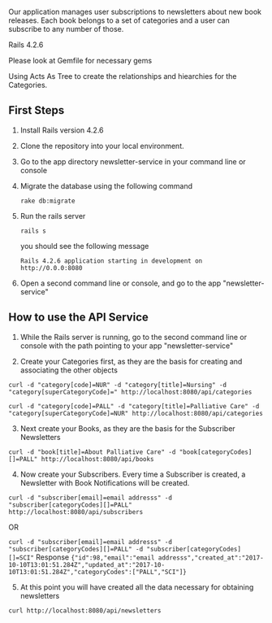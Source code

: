 Our application manages user subscriptions to newsletters about new book releases.
Each book belongs to a set of categories and a user can subscribe to any number of those.



Rails 4.2.6

Please look at Gemfile for necessary gems

Using Acts As Tree to create the relationships and hiearchies for the Categories.


## First Steps

1. Install Rails version 4.2.6

2. Clone the repository into your local environment.

3. Go to the app directory newsletter-service in your command line or console

4. Migrate the database using the following command

    `rake db:migrate`

5. Run the rails server 
 

    `rails s`
    
    you should see the following message
    
    `Rails 4.2.6 application starting in development on http://0.0.0:8080`

6. Open a second command line or console, and go to the app "newsletter-service"

## How to use the API Service

1. While the Rails server is running, go to the second command line or console with the path pointing to your app "newsletter-service"

2. Create your Categories first, as they are the basis for creating and associating the other objects

`curl -d "category[code]=NUR" -d "category[title]=Nursing" -d "category[superCategoryCode]=" http://localhost:8080/api/categories`

`curl -d "category[code]=PALL" -d "category[title]=Palliative Care" -d "category[superCategoryCode]=NUR" http://localhost:8080/api/categories`


3. Next create your Books, as they are the basis for the Subscriber Newsletters


`curl -d "book[title]=About Palliative Care" -d "book[categoryCodes][]=PALL" http://localhost:8080/api/books`




4. Now create your Subscribers.  Every time a Subscriber is created, a Newsletter with Book Notifications will be created.  

 
`curl -d "subscriber[email]=email addresss" -d "subscriber[categoryCodes][]=PALL" http://localhost:8080/api/subscribers`


OR


`curl -d "subscriber[email]=email addresss" -d "subscriber[categoryCodes][]=PALL" -d "subscriber[categoryCodes][]=SCI"`
Response
`{"id":98,"email":"email addresss","created_at":"2017-10-10T13:01:51.284Z","updated_at":"2017-10-10T13:01:51.284Z","categoryCodes":["PALL","SCI"]}`


5. At this point you will have created all the data necessary for obtaining newsletters


`curl http://localhost:8080/api/newsletters`



















